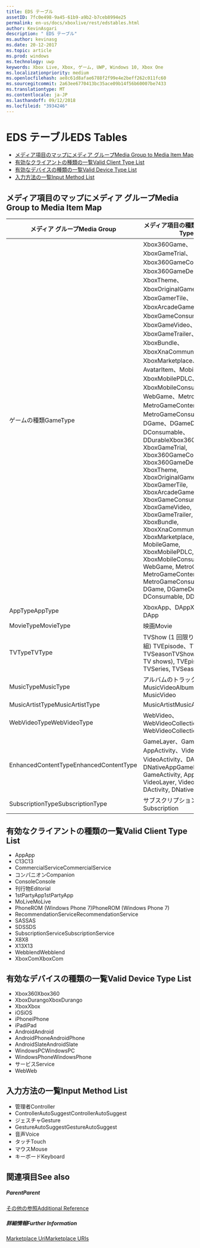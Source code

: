 ```yaml
---
title: EDS テーブル
assetID: 7fc0e498-9a45-61b9-a9b2-b7ceb8994e25
permalink: en-us/docs/xboxlive/rest/edstables.html
author: KevinAsgari
description: " EDS テーブル"
ms.author: kevinasg
ms.date: 20-12-2017
ms.topic: article
ms.prod: windows
ms.technology: uwp
keywords: Xbox Live, Xbox, ゲーム, UWP, Windows 10, Xbox One
ms.localizationpriority: medium
ms.openlocfilehash: ae8c61d8afae6788f2f99e4e2beff262c011fc60
ms.sourcegitcommit: 2a63ee6770413bc35ace09b14f56b60007be7433
ms.translationtype: MT
ms.contentlocale: ja-JP
ms.lasthandoff: 09/12/2018
ms.locfileid: "3934246"
---
```

# <a name="eds-tables"></a><span data-ttu-id="22f94-104">EDS テーブル</span><span class="sxs-lookup"><span data-stu-id="22f94-104">EDS Tables</span></span>

  * [<span data-ttu-id="22f94-105">メディア項目のマップにメディア グループ</span><span class="sxs-lookup"><span data-stu-id="22f94-105">Media Group to Media Item Map</span></span>](#ID4EQ)
  * [<span data-ttu-id="22f94-106">有効なクライアントの種類の一覧</span><span class="sxs-lookup"><span data-stu-id="22f94-106">Valid Client Type List</span></span>](#ID4EFD)
  * [<span data-ttu-id="22f94-107">有効なデバイスの種類の一覧</span><span class="sxs-lookup"><span data-stu-id="22f94-107">Valid Device Type List</span></span>](#ID4EPE)
  * [<span data-ttu-id="22f94-108">入力方法の一覧</span><span class="sxs-lookup"><span data-stu-id="22f94-108">Input Method List</span></span>](#ID4ERF)

<a id="ID4EQ"></a>


## <a name="media-group-to-media-item-map"></a><span data-ttu-id="22f94-109">メディア項目のマップにメディア グループ</span><span class="sxs-lookup"><span data-stu-id="22f94-109">Media Group to Media Item Map</span></span>

| <span data-ttu-id="22f94-110">メディア グループ</span><span class="sxs-lookup"><span data-stu-id="22f94-110">Media Group</span></span>| <span data-ttu-id="22f94-111">メディア項目の種類</span><span class="sxs-lookup"><span data-stu-id="22f94-111">Media Item Type</span></span>| 
| --- | --- |
| <span data-ttu-id="22f94-112">ゲームの種類</span><span class="sxs-lookup"><span data-stu-id="22f94-112">GameType</span></span>| <span data-ttu-id="22f94-113">Xbox360Game、XboxGameTrial、Xbox360GameContent、Xbox360GameDemo、XboxTheme、XboxOriginalGame、XboxGamerTile、XboxArcadeGame、XboxGameConsumable、XboxGameVideo、XboxGameTrailer、XboxBundle、XboxXnaCommunityGame、XboxMarketplace、AvatarItem、MobileGame、XboxMobilePDLC、XboxMobileConsumable、WebGame、MetroGame、MetroGameContent、MetroGameConsumable、DGame、DGameDemo、DConsumable、DDurable</span><span class="sxs-lookup"><span data-stu-id="22f94-113">Xbox360Game, XboxGameTrial, Xbox360GameContent, Xbox360GameDemo, XboxTheme, XboxOriginalGame, XboxGamerTile, XboxArcadeGame, XboxGameConsumable, XboxGameVideo, XboxGameTrailer, XboxBundle, XboxXnaCommunityGame, XboxMarketplace, AvatarItem, MobileGame, XboxMobilePDLC, XboxMobileConsumable, WebGame, MetroGame, MetroGameContent, MetroGameConsumable, DGame, DGameDemo, DConsumable, DDurable</span></span>|
| <span data-ttu-id="22f94-114">AppType</span><span class="sxs-lookup"><span data-stu-id="22f94-114">AppType</span></span>| <span data-ttu-id="22f94-115">XboxApp、DApp</span><span class="sxs-lookup"><span data-stu-id="22f94-115">XboxApp, DApp</span></span>|
| <span data-ttu-id="22f94-116">MovieType</span><span class="sxs-lookup"><span data-stu-id="22f94-116">MovieType</span></span>| <span data-ttu-id="22f94-117">映画</span><span class="sxs-lookup"><span data-stu-id="22f94-117">Movie</span></span>|
| <span data-ttu-id="22f94-118">TVType</span><span class="sxs-lookup"><span data-stu-id="22f94-118">TVType</span></span>| <span data-ttu-id="22f94-119">TVShow (1 回限りのテレビ番組) TVEpisode、TVSeries、TVSeason</span><span class="sxs-lookup"><span data-stu-id="22f94-119">TVShow (one-off TV shows), TVEpisode, TVSeries, TVSeason</span></span>|
| <span data-ttu-id="22f94-120">MusicType</span><span class="sxs-lookup"><span data-stu-id="22f94-120">MusicType</span></span>| <span data-ttu-id="22f94-121">アルバムのトラックで MusicVideo</span><span class="sxs-lookup"><span data-stu-id="22f94-121">Album, Track, MusicVideo</span></span>|
| <span data-ttu-id="22f94-122">MusicArtistType</span><span class="sxs-lookup"><span data-stu-id="22f94-122">MusicArtistType</span></span>| <span data-ttu-id="22f94-123">MusicArtist</span><span class="sxs-lookup"><span data-stu-id="22f94-123">MusicArtist</span></span>|
| <span data-ttu-id="22f94-124">WebVideoType</span><span class="sxs-lookup"><span data-stu-id="22f94-124">WebVideoType</span></span>| <span data-ttu-id="22f94-125">WebVideo、WebVideoCollection</span><span class="sxs-lookup"><span data-stu-id="22f94-125">WebVideo, WebVideoCollection</span></span>|
| <span data-ttu-id="22f94-126">EnhancedContentType</span><span class="sxs-lookup"><span data-stu-id="22f94-126">EnhancedContentType</span></span>| <span data-ttu-id="22f94-127">GameLayer、GameActivity、AppActivity、VideoLayer、VideoActivity、DActivity、DNativeApp</span><span class="sxs-lookup"><span data-stu-id="22f94-127">GameLayer, GameActivity, AppActivity, VideoLayer, VideoActivity, DActivity, DNativeApp</span></span>|
| <span data-ttu-id="22f94-128">SubscriptionType</span><span class="sxs-lookup"><span data-stu-id="22f94-128">SubscriptionType</span></span>| <span data-ttu-id="22f94-129">サブスクリプション</span><span class="sxs-lookup"><span data-stu-id="22f94-129">Subscription</span></span>|

<a id="ID4EFD"></a>


## <a name="valid-client-type-list"></a><span data-ttu-id="22f94-130">有効なクライアントの種類の一覧</span><span class="sxs-lookup"><span data-stu-id="22f94-130">Valid Client Type List</span></span>

   * <span data-ttu-id="22f94-131">App</span><span class="sxs-lookup"><span data-stu-id="22f94-131">App</span></span>
   * <span data-ttu-id="22f94-132">C13</span><span class="sxs-lookup"><span data-stu-id="22f94-132">C13</span></span>
   * <span data-ttu-id="22f94-133">CommercialService</span><span class="sxs-lookup"><span data-stu-id="22f94-133">CommercialService</span></span>
   * <span data-ttu-id="22f94-134">コンパニオン</span><span class="sxs-lookup"><span data-stu-id="22f94-134">Companion</span></span>
   * <span data-ttu-id="22f94-135">Console</span><span class="sxs-lookup"><span data-stu-id="22f94-135">Console</span></span>
   * <span data-ttu-id="22f94-136">刊行物</span><span class="sxs-lookup"><span data-stu-id="22f94-136">Editorial</span></span>
   * <span data-ttu-id="22f94-137">1stPartyApp</span><span class="sxs-lookup"><span data-stu-id="22f94-137">1stPartyApp</span></span>
   * <span data-ttu-id="22f94-138">MoLive</span><span class="sxs-lookup"><span data-stu-id="22f94-138">MoLive</span></span>
   * <span data-ttu-id="22f94-139">PhoneROM (Windows Phone 7)</span><span class="sxs-lookup"><span data-stu-id="22f94-139">PhoneROM (Windows Phone 7)</span></span>
   * <span data-ttu-id="22f94-140">RecommendationService</span><span class="sxs-lookup"><span data-stu-id="22f94-140">RecommendationService</span></span>
   * <span data-ttu-id="22f94-141">SAS</span><span class="sxs-lookup"><span data-stu-id="22f94-141">SAS</span></span>
   * <span data-ttu-id="22f94-142">SDS</span><span class="sxs-lookup"><span data-stu-id="22f94-142">SDS</span></span>
   * <span data-ttu-id="22f94-143">SubscriptionService</span><span class="sxs-lookup"><span data-stu-id="22f94-143">SubscriptionService</span></span>
   * <span data-ttu-id="22f94-144">X8</span><span class="sxs-lookup"><span data-stu-id="22f94-144">X8</span></span>
   * <span data-ttu-id="22f94-145">X13</span><span class="sxs-lookup"><span data-stu-id="22f94-145">X13</span></span>
   * <span data-ttu-id="22f94-146">Webblend</span><span class="sxs-lookup"><span data-stu-id="22f94-146">Webblend</span></span>
   * <span data-ttu-id="22f94-147">XboxCom</span><span class="sxs-lookup"><span data-stu-id="22f94-147">XboxCom</span></span>

<a id="ID4EPE"></a>


## <a name="valid-device-type-list"></a><span data-ttu-id="22f94-148">有効なデバイスの種類の一覧</span><span class="sxs-lookup"><span data-stu-id="22f94-148">Valid Device Type List</span></span>

   * <span data-ttu-id="22f94-149">Xbox360</span><span class="sxs-lookup"><span data-stu-id="22f94-149">Xbox360</span></span>
   * <span data-ttu-id="22f94-150">XboxDurango</span><span class="sxs-lookup"><span data-stu-id="22f94-150">XboxDurango</span></span>
   * <span data-ttu-id="22f94-151">Xbox</span><span class="sxs-lookup"><span data-stu-id="22f94-151">Xbox</span></span>
   * <span data-ttu-id="22f94-152">iOS</span><span class="sxs-lookup"><span data-stu-id="22f94-152">iOS</span></span>
   * <span data-ttu-id="22f94-153">iPhone</span><span class="sxs-lookup"><span data-stu-id="22f94-153">iPhone</span></span>
   * <span data-ttu-id="22f94-154">iPad</span><span class="sxs-lookup"><span data-stu-id="22f94-154">iPad</span></span>
   * <span data-ttu-id="22f94-155">Android</span><span class="sxs-lookup"><span data-stu-id="22f94-155">Android</span></span>
   * <span data-ttu-id="22f94-156">AndroidPhone</span><span class="sxs-lookup"><span data-stu-id="22f94-156">AndroidPhone</span></span>
   * <span data-ttu-id="22f94-157">AndroidSlate</span><span class="sxs-lookup"><span data-stu-id="22f94-157">AndroidSlate</span></span>
   * <span data-ttu-id="22f94-158">WindowsPC</span><span class="sxs-lookup"><span data-stu-id="22f94-158">WindowsPC</span></span>
   * <span data-ttu-id="22f94-159">WindowsPhone</span><span class="sxs-lookup"><span data-stu-id="22f94-159">WindowsPhone</span></span>
   * <span data-ttu-id="22f94-160">サービス</span><span class="sxs-lookup"><span data-stu-id="22f94-160">Service</span></span>
   * <span data-ttu-id="22f94-161">Web</span><span class="sxs-lookup"><span data-stu-id="22f94-161">Web</span></span>

<a id="ID4ERF"></a>


## <a name="input-method-list"></a><span data-ttu-id="22f94-162">入力方法の一覧</span><span class="sxs-lookup"><span data-stu-id="22f94-162">Input Method List</span></span>

   * <span data-ttu-id="22f94-163">管理者</span><span class="sxs-lookup"><span data-stu-id="22f94-163">Controller</span></span>
   * <span data-ttu-id="22f94-164">ControllerAutoSuggest</span><span class="sxs-lookup"><span data-stu-id="22f94-164">ControllerAutoSuggest</span></span>
   * <span data-ttu-id="22f94-165">ジェスチャ</span><span class="sxs-lookup"><span data-stu-id="22f94-165">Gesture</span></span>
   * <span data-ttu-id="22f94-166">GestureAutoSuggest</span><span class="sxs-lookup"><span data-stu-id="22f94-166">GestureAutoSuggest</span></span>
   * <span data-ttu-id="22f94-167">音声</span><span class="sxs-lookup"><span data-stu-id="22f94-167">Voice</span></span>
   * <span data-ttu-id="22f94-168">タッチ</span><span class="sxs-lookup"><span data-stu-id="22f94-168">Touch</span></span>
   * <span data-ttu-id="22f94-169">マウス</span><span class="sxs-lookup"><span data-stu-id="22f94-169">Mouse</span></span>
   * <span data-ttu-id="22f94-170">キーボード</span><span class="sxs-lookup"><span data-stu-id="22f94-170">Keyboard</span></span>

<a id="ID4EJG"></a>


## <a name="see-also"></a><span data-ttu-id="22f94-171">関連項目</span><span class="sxs-lookup"><span data-stu-id="22f94-171">See also</span></span>

<a id="ID4ELG"></a>


##### <a name="parent"></a><span data-ttu-id="22f94-172">Parent</span><span class="sxs-lookup"><span data-stu-id="22f94-172">Parent</span></span>  

[<span data-ttu-id="22f94-173">その他の参照</span><span class="sxs-lookup"><span data-stu-id="22f94-173">Additional Reference</span></span>](atoc-xboxlivews-reference-additional.md)


<a id="ID4EXG"></a>


##### <a name="further-information"></a><span data-ttu-id="22f94-174">詳細情報</span><span class="sxs-lookup"><span data-stu-id="22f94-174">Further Information</span></span>

[<span data-ttu-id="22f94-175">Marketplace Uri</span><span class="sxs-lookup"><span data-stu-id="22f94-175">Marketplace URIs</span></span>](../uri/marketplace/atoc-reference-marketplace.md)

